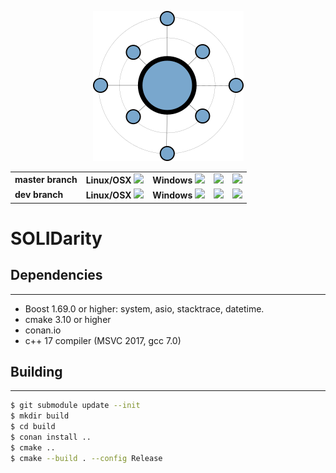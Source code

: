 <p align="center"><img src="artwork/logo.small.png"></p>
<b>
<table>
    <tr>
        <td>
            master branch
        </td>
        <td>
            Linux/OSX <a href="https://travis-ci.org/lysevi/solidarity"><img src="https://travis-ci.org/lysevi/solidarity.svg?branch=master"></a>
        </td>
        <td>
            Windows <a href="https://ci.appveyor.com/project/lysevi/solidarity/branch/master"><img src="https://ci.appveyor.com/api/projects/status/xir9ui0vtu9806aq/branch/master?svg=true"></a>
        </td>
        <td>
            <a href="https://coveralls.io/github/lysevi/solidarity?branch=master"><img src="https://coveralls.io/repos/github/lysevi/solidarity/badge.svg?branch=master"></a>
        </td>
        <td>
            <a href="https://codecov.io/gh/lysevi/solidarity"><img src="https://codecov.io/gh/lysevi/solidarity/branch/master/graph/badge.svg"></a>
        </td>
    </tr>
    <tr>
        <td>
            dev branch
        </td>
        <td>
            Linux/OSX <a href="https://travis-ci.org/lysevi/solidarity"><img src="https://travis-ci.org/lysevi/solidarity.svg?branch=dev"></a>
        </td>
        <td>
            Windows <a href="https://ci.appveyor.com/project/lysevi/solidarity/branch/dev"><img src="https://ci.appveyor.com/api/projects/status/xir9ui0vtu9806aq/branch/dev?svg=true"></a>
        </td>
        <td>
            <a href="https://coveralls.io/github/lysevi/solidarity?branch=dev"><img src="https://coveralls.io/repos/github/lysevi/solidarity/badge.svg?branch=dev"></a>
        </td>
        <td>
            <a href="https://codecov.io/gh/lysevi/solidarity"><img src="https://codecov.io/gh/lysevi/solidarity/branch/master/graph/badge.svg"></a>
        </td>
    </tr>
</table>
</b>

# SOLIDarity 

## Dependencies
---
* Boost 1.69.0 or higher: system, asio, stacktrace, datetime.
* cmake 3.10 or higher
* conan.io 
* c++ 17 compiler (MSVC 2017, gcc 7.0)

## Building
---
```sh
$ git submodule update --init 
$ mkdir build
$ cd build
$ conan install ..
$ cmake ..
$ cmake --build . --config Release 
```

